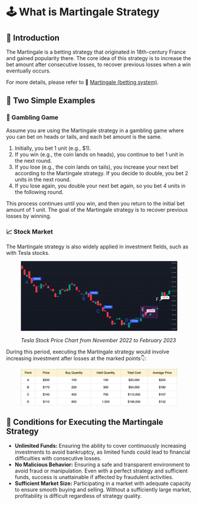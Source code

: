 # 🕹️ What is Martingale Strategy

## 📖 **Introduction**

The Martingale is a betting strategy that originated in 18th-century France and gained popularity there. The core idea of this strategy is to increase the bet amount after consecutive losses, to recover previous losses when a win eventually occurs.

For more details, please refer to 🔗 [Martingale (betting system)](https://en.wikipedia.org/wiki/Martingale\_\(betting\_system\)).

## **📄 Two Simple Examples**

### **🎲 Gambling Game**

Assume you are using the Martingale strategy in a gambling game where you can bet on heads or tails, and each bet amount is the same.

1. Initially, you bet 1 unit (e.g., $1).
2. If you win (e.g., the coin lands on heads), you continue to bet 1 unit in the next round.
3. If you lose (e.g., the coin lands on tails), you increase your next bet according to the Martingale strategy. If you decide to double, you bet 2 units in the next round.
4. If you lose again, you double your next bet again, so you bet 4 units in the following round.

This process continues until you win, and then you return to the initial bet amount of 1 unit. The goal of the Martingale strategy is to recover previous losses by winning.

### **📈 Stock Market**

The Martingale strategy is also widely applied in investment fields, such as with Tesla stocks.

<figure><img src="../../.gitbook/assets/image (1) (1) (1) (1) (1).png" alt=""><figcaption><p><em>Tesla Stock Price Chart from November 2022 to February 2023</em></p></figcaption></figure>

During this period, executing the Martingale strategy would involve increasing investment after losses at the marked points👇:

<figure><img src="../../.gitbook/assets/image (12).png" alt=""><figcaption></figcaption></figure>

## **🚉 Conditions for Executing the Martingale Strategy**

* **Unlimited Funds:** Ensuring the ability to cover continuously increasing investments to avoid bankruptcy, as limited funds could lead to financial difficulties with consecutive losses.
* **No Malicious Behavior:** Ensuring a safe and transparent environment to avoid fraud or manipulation. Even with a perfect strategy and sufficient funds, success is unattainable if affected by fraudulent activities.
* **Sufficient Market Size:** Participating in a market with adequate capacity to ensure smooth buying and selling. Without a sufficiently large market, profitability is difficult regardless of strategy quality.
